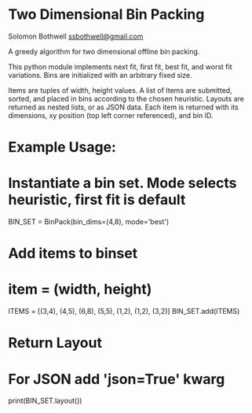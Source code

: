 # Two Dimensional Bin Packing
Solomon Bothwell
ssbothwell@gmail.com


A greedy algorithm for two dimensional offline bin packing.

This python module implements next fit, first fit, best fit, 
and worst fit variations. Bins are initialized with an arbitrary
fixed size.

Items are tuples of width, height values. A list of Items
are submitted, sorted, and placed in bins according to the chosen
heuristic. Layouts are returned as nested lists, or as JSON data.
Each item is returned with its dimensions, xy position (top left 
corner referenced), and bin ID. 

# Example Usage:

# Instantiate a bin set. Mode selects heuristic, first fit is default
BIN_SET = BinPack(bin_dims=(4,8), mode='best')

# Add items to binset
# item = (width, height)
ITEMS = [(3,4), (4,5), (6,8), (5,5), (1,2), (1,2), (3,2)]
BIN_SET.add(ITEMS)

# Return Layout
# For JSON add 'json=True' kwarg
print(BIN_SET.layout())
